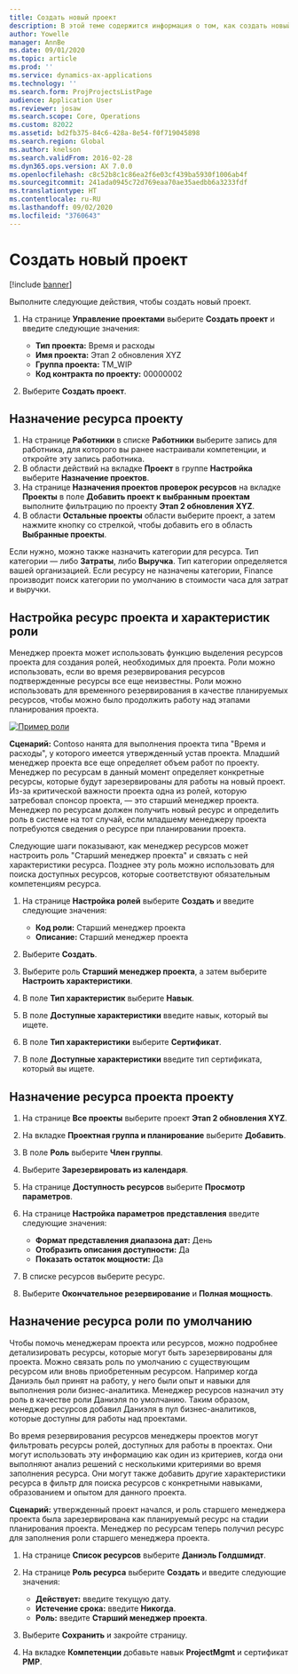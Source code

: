 ```yaml
---
title: Создать новый проект
description: В этой теме содержится информация о том, как создать новый проект.
author: Yowelle
manager: AnnBe
ms.date: 09/01/2020
ms.topic: article
ms.prod: ''
ms.service: dynamics-ax-applications
ms.technology: ''
ms.search.form: ProjProjectsListPage
audience: Application User
ms.reviewer: josaw
ms.search.scope: Core, Operations
ms.custom: 82022
ms.assetid: bd2fb375-84c6-428a-8e54-f0f719045898
ms.search.region: Global
ms.author: knelson
ms.search.validFrom: 2016-02-28
ms.dyn365.ops.version: AX 7.0.0
ms.openlocfilehash: c8c52b8c1c86ea2f6e03cf439ba5930f1006ab4f
ms.sourcegitcommit: 241ada0945c72d769eaa70ae35aedbb6a3233fdf
ms.translationtype: HT
ms.contentlocale: ru-RU
ms.lasthandoff: 09/02/2020
ms.locfileid: "3760643"
---
```

# <a name="create-a-new-project"></a>Создать новый проект

[!include [banner](../includes/banner.md)]

Выполните следующие действия, чтобы создать новый проект.

1. На странице **Управление проектами** выберите **Создать проект** и введите следующие значения:

    - **Тип проекта:** Время и расходы
    - **Имя проекта:** Этап 2 обновления XYZ
    - **Группа проекта:** TM\_WIP
    - **Код контракта по проекту:** 00000002

2. Выберите **Создать проект**.

## <a name="assign-a-resource-to-a-project"></a>Назначение ресурса проекту

1. На странице **Работники** в списке **Работники** выберите запись для работника, для которого вы ранее настраивали компетенции, и откройте эту запись работника.
2. В области действий на вкладке **Проект** в группе **Настройка** выберите **Назначение проектов**.
3. На странице **Назначения проектов проверок ресурсов** на вкладке **Проекты** в поле **Добавить проект к выбранным проектам** выполните фильтрацию по проекту **Этап 2 обновления XYZ**.
4. В области **Остальные проекты** области выберите проект, а затем нажмите кнопку со стрелкой, чтобы добавить его в область **Выбранные проекты**.

Если нужно, можно также назначить категории для ресурса. Тип категории — либо **Затраты**, либо **Выручка**. Тип категории определяется вашей организацией. Если ресурсу не назначены категории, Finance производит поиск категории по умолчанию в стоимости часа для затрат и выручки.

## <a name="set-up-project-resource-and-role-characteristics"></a>Настройка ресурс проекта и характеристик роли

Менеджер проекта может использовать функцию выделения ресурсов проекта для создания ролей, необходимых для проекта. Роли можно использовать, если во время резервирования ресурсов подтвержденные ресурсы все еще неизвестны. Роли можно использовать для временного резервирования в качестве планируемых ресурсов, чтобы можно было продолжить работу над этапами планирования проекта.

[![Пример роли](./media/projectresourcing05.jpg)](./media/projectresourcing05.jpg) 

**Сценарий:** Contoso нанята для выполнения проекта типа "Время и расходы", у которого имеется утвержденный устав проекта. Младший менеджер проекта все еще определяет объем работ по проекту. Менеджер по ресурсам в данный момент определяет конкретные ресурсы, которые будут зарезервированы для работы на новый проект. Из-за критической важности проекта одна из ролей, которую затребовал спонсор проекта, — это старший менеджер проекта. Менеджер по ресурсам должен получить новый ресурс и определить роль в системе на тот случай, если младшему менеджеру проекта потребуются сведения о ресурсе при планировании проекта.

Следующие шаги показывают, как менеджер ресурсов может настроить роль "Старший менеджер проекта" и связать с ней характеристики ресурса. Позднее эту роль можно использовать для поиска доступных ресурсов, которые соответствуют обязательным компетенциям ресурса.

1. На странице **Настройка ролей** выберите **Создать** и введите следующие значения:

    - **Код роли:** Старший менеджер проекта
    - **Описание:** Старший менеджер проекта

2. Выберите **Создать**.
3. Выберите роль **Старший менеджер проекта**, а затем выберите **Настроить характеристики**.
4. В поле **Тип характеристик** выберите **Навык**.
5. В поле **Доступные характеристики** введите навык, который вы ищете.
6. В поле **Тип характеристики** выберите **Сертификат**.
7. В поле **Доступные характеристики** введите тип сертификата, который вы ищете.

## <a name="assign-a-project-resource-to-a-project"></a>Назначение ресурса проекта проекту

1. На странице **Все проекты** выберите проект **Этап 2 обновления XYZ**.
2. На вкладке **Проектная группа и планирование** выберите **Добавить**.
3. В поле **Роль** выберите **Член группы**.
4. Выберите **Зарезервировать из календаря**.
5. На странице **Доступность ресурсов** выберите **Просмотр параметров**.
6. На странице **Настройка параметров представления** введите следующие значения:

    - **Формат представления диапазона дат:** День
    - **Отобразить описания доступности:** Да
    - **Показать остаток мощности:** Да

7. В списке ресурсов выберите ресурс.
8. Выберите **Окончательное резервирование** и **Полная мощность**.

## <a name="assign-a-resource-to-a-default-role"></a>Назначение ресурса роли по умолчанию

Чтобы помочь менеджерам проекта или ресурсов, можно подробнее детализировать ресурсы, которые могут быть зарезервированы для проекта. Можно связать роль по умолчанию с существующим ресурсом или вновь приобретенным ресурсом. Например когда Даниэль был принят на работу, у него были опыт и навыки для выполнения роли бизнес-аналитика. Менеджер ресурсов назначил эту роль в качестве роли Даниэля по умолчанию. Таким образом, менеджер ресурсов добавил Даниэля в пул бизнес-аналитиков, которые доступны для работы над проектами.

Во время резервирования ресурсов менеджеры проектов могут фильтровать ресурсы ролей, доступных для работы в проектах. Они могут использовать эту информацию как один из критериев, когда они выполняют анализ решений с несколькими критериями во время заполнения ресурса. Они могут также добавить другие характеристики ресурса в фильтр для поиска ресурсов с конкретными навыками, образованием и опытом для данного проекта.

**Сценарий:** утвержденный проект начался, и роль старшего менеджера проекта была зарезервирована как планируемый ресурс на стадии планирования проекта. Менеджер по ресурсам теперь получил ресурс для заполнения роли старшего менеджера проекта.

1. На странице **Список ресурсов** выберите **Даниэль Голдшмидт**.
2. На странице **Роль ресурса** выберите **Создать** и введите следующие значения:

    - **Действует:** введите текущую дату.
    - **Истечение срока:** введите **Никогда**.
    - **Роль:** введите **Старший менеджер проекта**.

3. Выберите **Сохранить** и закройте страницу.
4. На вкладке **Компетенции** добавьте навык **ProjectMgmt** и сертификат **PMP**.
